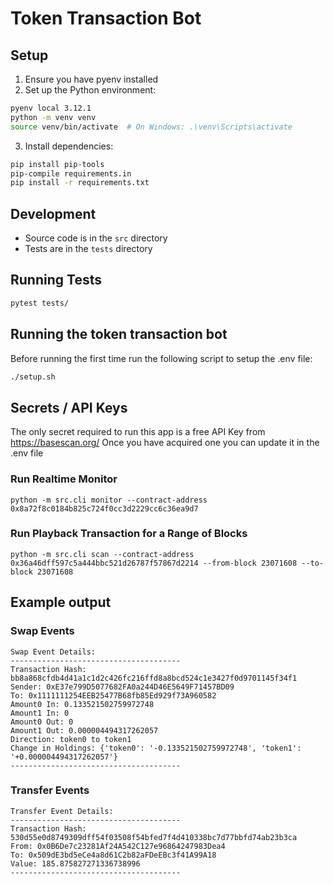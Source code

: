 # Token Transaction Bot

## Setup

1. Ensure you have pyenv installed
2. Set up the Python environment:
```bash
pyenv local 3.12.1
python -m venv venv
source venv/bin/activate  # On Windows: .\venv\Scripts\activate
```

3. Install dependencies:
```bash
pip install pip-tools
pip-compile requirements.in
pip install -r requirements.txt
```

## Development

- Source code is in the `src` directory
- Tests are in the `tests` directory

## Running Tests

```bash
pytest tests/
``` 

## Running the token transaction bot

Before running the first time run the following script to setup the .env file:
```bash
./setup.sh
```

## Secrets / API Keys

The only secret required to run this app is a free API Key from https://basescan.org/
Once you have acquired one you can update it in the .env file


### Run Realtime Monitor
```
python -m src.cli monitor --contract-address 0x8a72f8c0184b825c724f0cc3d2229cc6c36ea9d7
```

### Run Playback Transaction for a Range of Blocks
```
python -m src.cli scan --contract-address 0x36a46dff597c5a444bbc521d26787f57867d2214 --from-block 23071608 --to-block 23071608
```

## Example output

### Swap Events
```
Swap Event Details:
--------------------------------------
Transaction Hash: bb8a868cfdb4d41a1c1d2c426fc216ffd8a8bcd524c1e3427f0d9701145f34f1
Sender: 0xE37e799D5077682FA0a244D46E5649F71457BD09
To: 0x1111111254EEB25477B68fb85Ed929f73A960582
Amount0 In: 0.133521502759972748
Amount1 In: 0
Amount0 Out: 0
Amount1 Out: 0.000004494317262057
Direction: token0 to token1
Change in Holdings: {'token0': '-0.133521502759972748', 'token1': '+0.000004494317262057'}
--------------------------------------
```

### Transfer Events
```
Transfer Event Details:
--------------------------------------
Transaction Hash: 530d55e0d8749309dff54f03508f54bfed7f4d410338bc7d77bbfd74ab23b3ca
From: 0x0B6De7c23281Af24A542C127e96864247983Dea4
To: 0x509dE3bd5eCe4a8d61C2b82aFDeEBc3f41A99A18
Value: 185.875827271336738996
--------------------------------------
```